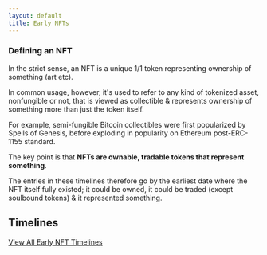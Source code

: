 ```yaml
---
layout: default
title: Early NFTs
---
```


### Defining an NFT

In the strict sense, an NFT is a unique 1/1 token representing ownership of something (art etc).

In common usage, however, it's used to refer to any kind of tokenized asset, nonfungible or not, that is viewed as collectible & represents ownership of something more than just the token itself.

For example, semi-fungible Bitcoin collectibles were first popularized by Spells of Genesis, before exploding in popularity on Ethereum post-ERC-1155 standard.

The key point is that **NFTs are ownable, tradable tokens that represent something**.

The entries in these timelines therefore go by the earliest date where the NFT itself fully existed; it could be owned, it could be traded (except soulbound tokens) & it represented something.

## Timelines

[View All Early NFT Timelines](./timelines/)
